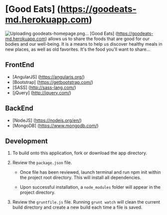 # [Good Eats] (https://goodeats-md.herokuapp.com)
![Uploading goodeats-homepage.png…](http://i.imgur.com/7JnGsG2.png)
[Good Eats] (https://goodeats-md.herokuapp.com) allows us to share the foods that are good for our bodies and our well-being. It is a means to help us discover healthy meals in new places, as well as old favorites. It's the food you'll want to share... 
## FrontEnd
* [AngularJS] (https://angularjs.org/)
* [Bootstrap] (https://getbootstrap.com/)
* [SASS] (http://sass-lang.com/)
* [jQuery] (http://jquery.com/)

## BackEnd
* [NodeJS] (https://nodejs.org/en/)
* [MongoDB] (https://www.mongodb.com/)

## Development
1. To build onto this application, fork or download the app directory.
2. Review the ```package.json``` file. 
    
    * Once file has been reviewed, launch terminal and run npm init within the project root directory. This will install all dependencies. 
   
    * Upon successful installation, a ```node_modules``` folder will appear in the project directory.
    
3. Review the ```gruntfile.js``` file. Running ```grunt watch``` will clean the current build directory and create a new build  each time a file is saved. 

 
  
  
 
